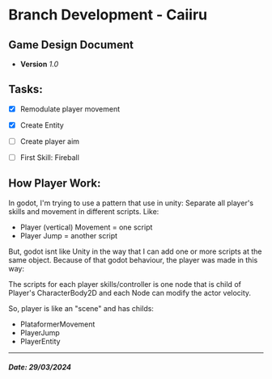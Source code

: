 # Branch Development - Caiiru

## Game Design Document

- **Version** _1.0_


## Tasks:

- [X] Remodulate player movement
- [X] Create Entity
- [ ] Create player aim 
- [ ] First Skill: Fireball



## How Player Work:

 In godot, I'm trying to use a pattern that use in unity: Separate all player's skills and movement in different scripts. 
 Like:
- Player (vertical) Movement = one script
- Player Jump = another script


But, godot isnt like Unity in the way that I can add one or more scripts at the same object. Because of that godot behaviour, the player was made in this way: 

The scripts for each player skills/controller is one node that is child of Player's CharacterBody2D and each Node can modify the actor velocity.

So, player is like an "scene" and has childs: 
- PlataformerMovement
- PlayerJump
- PlayerEntity


---------------




#### *Date: 29/03/2024*
